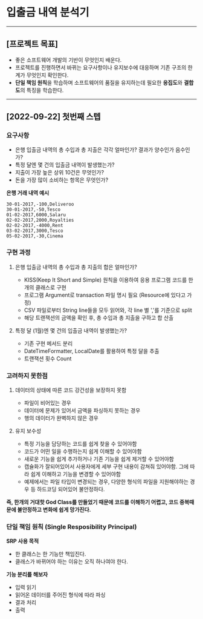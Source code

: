 # 입출금 내역 분석기

---

## [프로젝트 목표]

- 좋은 소프트웨어 개발의 기반이 무엇인지 배운다.
- 프로젝트를 진행하면서 바뀌는 요구사항이나 유지보수에 대응하며 기존 구조의 한계가 무엇인지 확인한다.
- **단일 책임 원칙**을 학습하며 소프트웨어의 품질을 유지하는데 필요한 **응집도**와 **결합도**의 특징을 학습한다.


---

## [2022-09-22] 첫번째 스텝

### 요구사항

- 은행 입출금 내역의 총 수입과 총 지출은 각각 얼마인가? 결과가 양수인가 음수인가?
- 특정 달엔 몇 건의 입출금 내역이 발생했는가?
- 지출이 가장 높은 상위 10건은 무엇인가?
- 돈을 가장 많이 소비하는 항목은 무엇인가?

**은행 거래 내역 예시**
```
30-01-2017,-100,Deliveroo
30-01-2017,-50,Tesco
01-02-2017,6000,Salaru
02-02-2017,2000,Royalties
02-02-2017,-4000,Rent
03-02-2017,3000,Tesco
05-02-2017,-30,Cinema
```

### 구현 과정

1. 은행 입출금 내역의 총 수입과 총 지출의 합은 얼마인가? 
   - KISS(Keep It Short and Simple) 원칙을 이용하여 응용 프로그램 코드를 한 개의 클래스로 구현 
   - 프로그램 Argument로 transaction 파일 명시 필요 (Resource에 있다고 가정)
   - CSV 파일로부터 String line들을 모두 읽어와, 각 line 별 ','를 기준으로 split
   - 해당 트랜잭션의 금액을 확인 후, 총 수입과 총 지출을 구하고 합 산출

2. 특정 달 (1월)엔 몇 건의 입출금 내역이 발생했는가?
   - 기존 구현 메서드 분리
   - DateTimeFormatter, LocalDate를 활용하여 특정 달을 추출
   - 트랜잭션 횟수 Count

### 고려하지 못한점

1. 데이터의 상태에 따른 코드 강건성을 보장하지 못함
   - 파일이 비어있는 경우
   - 데이터에 문제가 있어서 금액을 파싱하지 못하는 경우
   - 행의 데이터가 완벽하지 않은 경우

2. 유지 보수성
   - 특정 기능을 담당하는 코드를 쉽게 찾을 수 있어야함
   - 코드가 어떤 일을 수행하는지 쉽게 이해할 수 있어야함
   - 새로운 기능을 쉽게 추가하거나 기존 기능을 쉽게 제거할 수 있어야함
   - 캡슐화가 잘되어있어서 사용자에게 세부 구현 내용이 감쳐줘 있어야함. 그에 따라 쉽게 이해하고 기능을 변경할 수 있어야함
   - 예제에서는 파일 타입이 변경되는 경우, 다양한 형식의 파일을 지원해야하는 경우 등 하드코딩 되어있어 불안정하다.

**즉, 한개의 거대핫 God Class를 만들었기 때문에 코드를 이해하기 어렵고, 코드 중복때문에 불안정하고 변화에 쉽게 망가진다.**

### 단일 책임 원칙 (Single Resposibility Principal)

**SRP 사용 목적**
- 한 클래스는 한 기능만 책임진다.
- 클래스가 바뀌어야 하는 이유는 오직 하나여야 한다.

**기능 분리를 해보자**

- 입력 읽기
- 읽어온 데이터를 주어진 형식에 따라 파싱
- 결과 처리
- 출력